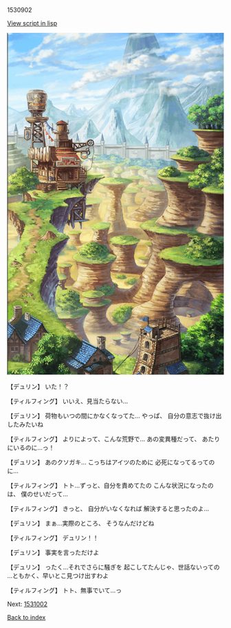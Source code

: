 1530902

[View script in lisp](../scripts/1530902.txt)

![005_Wilderness.png](../images/backgrounds/005_Wilderness.png)

【デュリン】
いた！？

【ティルフィング】
いいえ、見当たらない…

【デュリン】
荷物もいつの間にかなくなってた…
やっぱ、
自分の意志で抜け出したみたいね

【ティルフィング】
よりによって、こんな荒野で…
あの変異種だって、
あたりにいるのに…っ！

【デュリン】
あのクソガキ…
こっちはアイツのために
必死になってるってのに…

【ティルフィング】
トト…ずっと、自分を責めてたの
こんな状況になったのは、
僕のせいだって…

【ティルフィング】
きっと、
自分がいなくなれば
解決すると思ったのよ…

【デュリン】
まぁ…実際のところ、
そうなんだけどね

【ティルフィング】
デュリン！！

【デュリン】
事実を言っただけよ

【デュリン】
ったく…それでさらに騒ぎを
起こしてたんじゃ、世話ないっての
…ともかく、早いとこ見つけ出すわよ

【ティルフィング】
トト、無事でいて…っ

Next: [1531002](1531002.md)

[Back to index](index.md)
